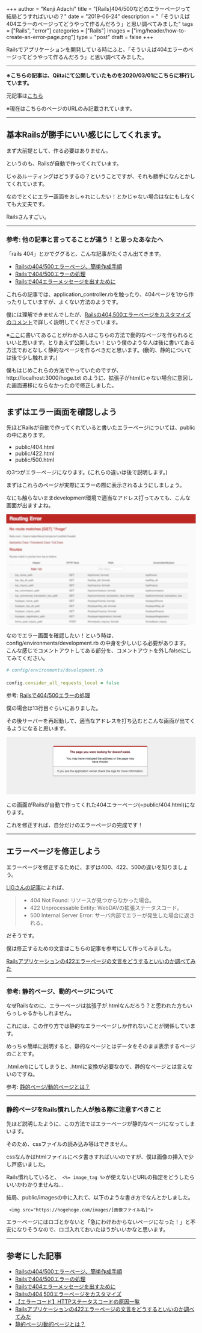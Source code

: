 +++
author = "Kenji Adachi"
title = "[Rails]404/500などのエラーページって結局どうすればいいの？"
date = "2019-06-24"
description = "「そういえば404エラーのページってどうやって作るんだろう」と思い調べてみました"
tags = ["Rails", "error"]
categories = ["Rails"]
images  = ["img/header/how-to-create-an-error-page.png"]
type = "post"
draft = false
+++


Railsでアプリケーションを開発している時にふと、「そういえば404エラーのページってどうやって作るんだろう」と思い調べてみました。

---------

**※こちらの記事は、Qiitaにて公開していたものを2020/03/01にこちらに移行しています。**

元記事は[こちら](https://qiita.com/dach1_ken/items/6bbdfdd56ef84e3b2233)

※現在はこちらのページのURLのみ記載されています。

-------

## 基本Railsが勝手にいい感じにしてくれます。

まず大前提として、作る必要はありません。

というのも、Railsが自動で作ってくれています。

じゃあルーティングはどうするの？ということですが、それも勝手になんとかしてくれています。

なのでとくにエラー画面をおしゃれにしたい！とかじゃない場合はなにもしなくても大丈夫です。

Railsさんすごい。

--------

### 参考: 他の記事と言ってることが違う！と思ったあなたへ

「rails 404」とかでググると、こんな記事がたくさん出てきます。

- [Railsの404/500エラーページ、簡単作成手順](http://morizyun.github.io/blog/custom-error-404-500-page/)
- [Railsで404/500エラーの処理](http://qiita.com/blueinkinc/items/fb1ea251197003deec12)
- [Railsで404エラーメッセージを出すために](http://qiita.com/suzuki_koya/items/b2a7039b08917e2171df)

これらの記事では、application_controller.rbを触ったり、404ページを1から作ったりしていますが、よくない方法のようです。

僕には理解できませんでしたが、[Railsの404,500エラーページをカスタマイズのコメント](http://qiita.com/mr-myself/items/c2f4fb2e5dcee6a336f3#comment-23298b703d75b7d27487)で詳しく説明してくださっています。

※[ここ](http://qiita.com/mr-myself/items/c2f4fb2e5dcee6a336f3#comment-23298b703d75b7d27487)に書いてあることがわかる人はこちらの方法で動的なページを作られるといいと思います。とりあえず公開したい！という僕のような人は後に書いてある方法でおとなしく静的なページを作るべきだと思います。(動的、静的については後で少し触れます。)

僕もはじめこれらの方法でやっていたのですが、http://localhost:3000/hoge.txt のように、拡張子がhtmlじゃない場合に意図した画面遷移にならなかったので修正しました。

-----------

## まずはエラー画面を確認しよう

先ほどRailsが自動で作ってくれていると書いたエラーページについては、publicの中にあります。

- public/404.html
- public/422.html
- public/500.html

の3つがエラーページになります。(これらの違いは後で説明します。)

まずはこれらのページが実際にエラーの際に表示されるようにしましょう。

なにも触らないままdevelopment環境で適当なアドレス打ってみても、こんな画面が出ますよね。

![エラー画面.png](./img/1.png)

なのでエラー画面を確認したい！という時は、config/environments/development.rb の中身を少しいじる必要があります。
こんな感じでコメントアウトしてある部分を、コメントアウトを外しfalseにしてみてください。

```ruby
# config/environments/development.rb

config.consider_all_requests_local = false
```

参考: [Railsで404/500エラーの処理](http://qiita.com/blueinkinc/items/fb1ea251197003deec12)

僕の場合は13行目ぐらいにありました。

その後サーバーを再起動して、適当なアドレスを打ち込むとこんな画面が出てくるようになると思います。

![エラー画面.png](./img/2.png)

この画面がRailsが自動で作ってくれた404エラーページ(=public/404.html)になります。

これを修正すれば、自分だけのエラーページの完成です！

-----------

## エラーページを修正しよう

エラーページを修正するために、まずは400、422、500の違いを知りましょう。

[LIGさんの記事](https://liginc.co.jp/web/programming/164003)によれば、

> - 404 Not Found: リソースが見つからなかった場合。
> - 422 Unprocessable Entity: WebDAVの拡張ステータスコード。
> - 500 Internal Server Error: サーバ内部でエラーが発生した場合に返される。

だそうです。

僕は修正するための文言はこちらの記事を参考にして作ってみました。

[Railsアプリケーションの422エラーページの文言をどうするといいのか調べてみた](http://qiita.com/icb54615/items/d6a1b504c4d1a5288d73)

-----------

### 参考: 静的ページ、動的ページについて

なぜRailsなのに、エラーページは拡張子が.htmlなんだろう？と思われた方もいらっしゃるかもしれません。

これには、この作り方では静的なエラーページしか作れないことが関係しています。

めっちゃ簡単に説明すると、静的なページとはデータをそのまま表示するページのことです。

.html.erbにしてしまうと、.htmlに変換が必要なので、静的なページとは言えないのですね。

参考: [静的ページ/動的ページとは？](http://htmlspecial.net/2008/03/17/aaaaeawebyuy/)

-----------

### 静的ページをRails慣れした人が触る際に注意すべきこと

先ほど説明したように、この方法ではエラーページが静的なページになってしまいます。

そのため、cssファイルの読み込み等はできません。

cssなんかはhtmlファイルにベタ書きすればいいのですが、僕は画像の挿入で少し戸惑いました。

Rails慣れしていると、` <%= image_tag %>`が使えないとURLの指定をどうしたらいいかわかりませんね…

結局、public/imagesの中に入れて、以下のような書き方でなんとかしました。

` <img src="https://hogehoge.com/images/[画像ファイル名]">`

エラーページにはロゴとかないと「急にわけわからないページになった！」と不安になりそうなので、ロゴ入れておいたほうがいいかなと思います。

---------

## 参考にした記事

- [Railsの404/500エラーページ、簡単作成手順](http://morizyun.github.io/blog/custom-error-404-500-page/)
- [Railsで404/500エラーの処理](http://qiita.com/blueinkinc/items/fb1ea251197003deec12)
- [Railsで404エラーメッセージを出すために](http://qiita.com/suzuki_koya/items/b2a7039b08917e2171df)
- [Railsの404,500エラーページをカスタマイズ](http://qiita.com/mr-myself/items/c2f4fb2e5dcee6a336f3)
- [【エラーコード】HTTPステータスコードの原因一覧](https://liginc.co.jp/web/programming/164003)
- [Railsアプリケーションの422エラーページの文言をどうするといいのか調べてみた](http://qiita.com/icb54615/items/d6a1b504c4d1a5288d73)
- [静的ページ/動的ページとは？](http://htmlspecial.net/2008/03/17/aaaaeawebyuy/)
